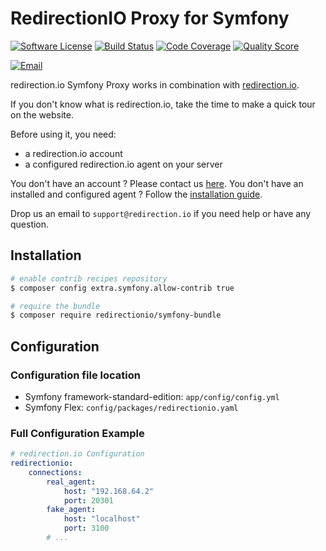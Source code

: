 # RedirectionIO Proxy for Symfony

[![Software License](https://img.shields.io/badge/license-MIT-brightgreen.svg)](LICENSE)
[![Build Status](https://img.shields.io/travis/redirectionio/proxy-symfony/master.svg)](https://travis-ci.org/redirectionio/proxy-symfony)
[![Code Coverage](https://img.shields.io/scrutinizer/coverage/g/redirectionio/proxy-symfony.svg)](https://scrutinizer-ci.com/g/redirectionio/proxy-symfony)
[![Quality Score](https://img.shields.io/scrutinizer/g/redirectionio/proxy-symfony.svg)](https://scrutinizer-ci.com/g/redirectionio/proxy-symfony)

[![Email](https://img.shields.io/badge/email-support@redirection.io-blue.svg)](mailto:support@redirection.io)

redirection.io Symfony Proxy works in combination with [redirection.io](https://redirection.io).

If you don't know what is redirection.io, take the time to make a quick tour on the website.

Before using it, you need:
- a redirection.io account
- a configured redirection.io agent on your server

You don't have an account ? Please contact us [here](https://redirection.io/contact-us).
You don't have an installed and configured agent ? Follow the [installation guide](https://redirection.io/documentation/developer-documentation/getting-started-installing-the-agent).

Drop us an email to `support@redirection.io` if you need help or have any question.

## Installation

```bash
# enable contrib recipes repository
$ composer config extra.symfony.allow-contrib true

# require the bundle
$ composer require redirectionio/symfony-bundle
```

## Configuration

### Configuration file location

- Symfony framework-standard-edition: `app/config/config.yml`
- Symfony Flex: `config/packages/redirectionio.yaml`

### Full Configuration Example

```yaml
# redirection.io Configuration
redirectionio:
    connections:
        real_agent:
            host: "192.168.64.2"
            port: 20301
        fake_agent:
            host: "localhost"
            port: 3100
        # ...
```

